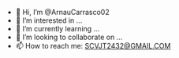 - 👋 Hi, I’m @ArnauCarrasco02
- 👀 I’m interested in ...
- 🌱 I’m currently learning ...
- 💞️ I’m looking to collaborate on ...
- 📫 How to reach me: SCVJT2432@GMAIL.COM

<!---
ArnauCarrasco02/ArnauCarrasco02 is a ✨ special ✨ repository because its `README.md` (this file) appears on your GitHub profile.
You can click the Preview link to take a look at your changes.
--->
